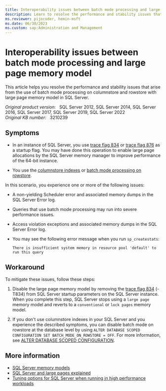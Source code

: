 ```yaml
---
title: Interoperability issues between batch mode processing and large page memory model
description: Learn to resolve the performance and stability issues that that arise from the use of batch mode processing on columnstore and rowstore with large page memory model in SQL Server.
ms.reviewer: pijocoder, hemin-msft
ms.date: 06/30/2023
ms.custom: sap:Administration and Management
---
```


# Interoperability issues between batch mode processing and large page memory model

This article helps you resolve the performance and stability issues that arise from the use of batch mode processing on columnstore and rowstore with large page memory model in SQL Server.

_Original product version:_ &nbsp; SQL Server 2012, SQL Server 2014, SQL Server 2016, SQL Server 2017, SQL Server 2019, SQL Server 2022  
_Original KB number:_ &nbsp; 3210239

## Symptoms

- In an instance of SQL Server, you use [trace flag 834](/sql/t-sql/database-console-commands/dbcc-traceon-trace-flags-transact-sql#tf834) or [trace flag 876](/sql/t-sql/database-console-commands/dbcc-traceon-trace-flags-transact-sql#tf876) as a startup flag. You may have done this operation to enable large page allocations by the SQL Server memory manager to improve performance of the 64-bit instance.

- You use the [columnstore indexes](/sql/relational-databases/indexes/columnstore-indexes-overview) or [batch mode processing on rowstore](/sql/relational-databases/performance/intelligent-query-processing-details#batch-mode-on-rowstore).

In this scenario, you experience one or more of the following issues:

- A non-yielding Scheduler error and associated memory dumps in the SQL Server Error log.
- Queries that use batch mode processing may run into severe performance issues.
- Access violation exceptions and associated memory dumps in the SQL Server Error log.
- You may see the following error message when you run `sp_createstats`:

   ```output
   There is insufficient system memory in resource pool 'default' to run this query
   ```

## Workaround

To mitigate these issues, follow these steps:

1. Disable the large page memory model by removing the [trace flag 834](/sql/t-sql/database-console-commands/dbcc-traceon-trace-flags-transact-sql#tf834) (-T834) from SQL Server startup parameters on the SQL Server instance. When you complete this step, SQL Server stops using a `large page` memory model and reverts to a `conventional` or `lock pages` memory model.

1. If you don't use columnstore indexes in your SQL Server and you experience the described symptoms, you can disable batch mode on rowstore at the database level by using `ALTER DATABASE SCOPED CONFIGURATION SET BATCH_MODE_ON_ROWSTORE = OFF`. For more information, see [ALTER DATABASE SCOPED CONFIGURATION](/sql/t-sql/statements/alter-database-scoped-configuration-transact-sql#batch_mode_on_rowstore---on--off-).

## More information

- [SQL Server memory models](/archive/blogs/sql_pfe_blog/sql-server-memory-models-part-i)
- [SQL Server and large pages explained](/archive/blogs/psssql/sql-server-and-large-pages-explained)
- [Tuning options for SQL Server when running in high performance workloads](https://support.microsoft.com/help/920093)
